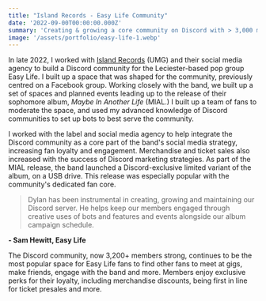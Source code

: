 ```yaml
---
title: "Island Records - Easy Life Community"
date: '2022-09-00T00:00:00.000Z'
summary: 'Creating & growing a core community on Discord with > 3,000 members'
image: '/assets/portfolio/easy-life-1.webp'
---
```


In late 2022, I worked with [Island Records](https://www.islandrecords.co.uk/) (UMG) and their social media agency to build a Discord community for the Leciester-based pop group Easy Life. I built up a space that was shaped for the community, previously centred on a Facebook group. Working closely with the band, we built up a set of spaces and planned events leading up to the release of their sophomore album, _Maybe In Another Life_ (MIAL.) I built up a team of fans to moderate the space, and used my advanced knowledge of Discord communities to set up bots to best serve the community.

I worked with the label and social media agency to help integrate the Discord community as a core part of the band's social media strategy, increasing fan loyalty and engagement. Merchandise and ticket sales also increased with the success of Discord marketing strategies. As part of the MIAL release, the band launched a Discord-exclusive limited variant of the album, on a USB drive. This release was especially popular with the community's dedicated fan core.

> Dylan has been instrumental in creating, growing and maintaining our Discord server. He helps keep our members engaged through creative uses of bots and features and events alongside our album campaign schedule.

**- Sam Hewitt, Easy Life**

The Discord community, now 3,200+ members strong, continues to be the most popular space for Easy Life fans to find other fans to meet at gigs, make friends, engage with the band and more. Members enjoy exclusive perks for their loyalty, including merchandise discounts, being first in line for ticket presales and more.
